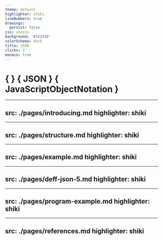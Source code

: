 ```yaml
---
theme: default
highlighter: shiki
lineNumbers: true
drawings:
  persist: false
css: unocss
background: '#323330'
colorSchema: dark
title: JSON
clicks: 2
monaco: true
---
```


<h1 class="text-center color-yellow font-bold">
  <span v-if="$slidev.nav.clicks === 0">{ }</span>
  <span v-if="$slidev.nav.clicks === 1">{ <span>JSON</span> }</span>
  <span v-if="$slidev.nav.clicks === 2" class="color-yellow-1" font-size="12">
  <span class="color-yellow" font-size="14">{</span>
  <span><span class="color-yellow" font-size="14">J</span>ava<span class="color-yellow" font-size="14">S</span>cript<span class="color-yellow" font-size="14">O</span>bject<span class="color-yellow" font-size="14">N</span>otation</span>
  <span class="color-yellow" font-size="14">}</span></span>
</h1>
  
---
src: ./pages/introducing.md
highlighter: shiki
---

---
src: ./pages/structure.md
highlighter: shiki
---

---
src: ./pages/example.md
highlighter: shiki
---

---
src: ./pages/deff-json-5.md
highlighter: shiki
---

---
src: ./pages/program-example.md
highlighter: shiki
---

---
src: ./pages/references.md
highlighter: shiki
---
